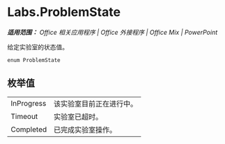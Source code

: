 ﻿
# Labs.ProblemState

 _**适用范围：** Office 相关应用程序 | Office 外接程序 | Office Mix | PowerPoint_

给定实验室的状态值。

```
enum ProblemState
```


## 枚举值


|||
|:-----|:-----|
|InProgress|该实验室目前正在进行中。|
|Timeout|实验室已超时。|
|Completed|已完成实验室操作。|
